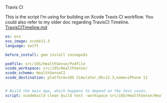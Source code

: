 Travis CI

This is the script I’m using for building on Xcode Travis CI workflow.
You could also refer to my older doc regarding TravisCI Timeline.
[TravisCITimeline.md](./TravisCITimeline.md)



```YAML
os: osx
osx_image: xcode11.3
language: swift

before_install: gem install cocoapods

podfile: src/iOS/HealthSense/Podfile
xcode_workspace: src/iOS/HealthSense/
xcode_scheme: HealthSenseCI
xcode_destination: platform=iOS Simulator,OS=13.3,name=iPhone 11


# Build the main app, which happens to depend on the test cases.
script: xcodebuild clean build test -workspace src/iOS/HealthSense/HealthSense.xcworkspace -scheme HealthSenseCI -destination "platform=iOS Simulator,OS=13.3,name=iPhone 11" ONLY_ACTIVE_ARCH=NO CODE_SIGNING_REQUIRED=NO -skip-testing:HealthSenseUITests

```